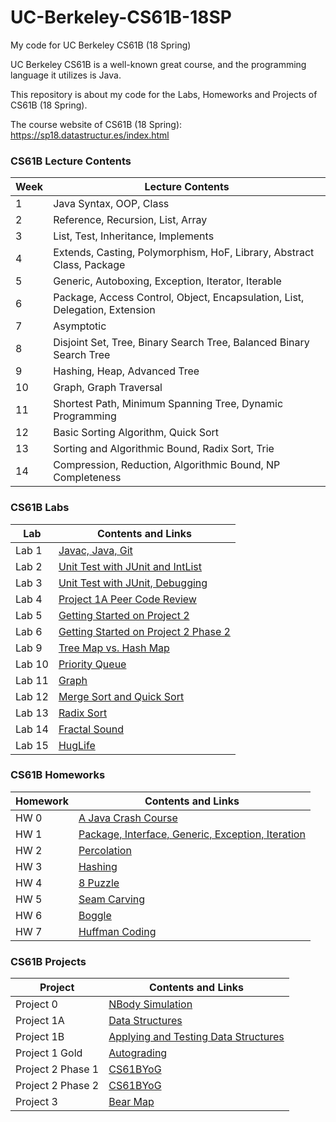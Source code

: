 # UC-Berkeley-CS61B-18SP
My code for UC Berkeley CS61B (18 Spring)

UC Berkeley CS61B is a well-known great course, and the programming language it utilizes is Java.

This repository is about my code for the Labs, Homeworks and Projects of CS61B (18 Spring).

The course website of CS61B (18 Spring): https://sp18.datastructur.es/index.html

### CS61B Lecture Contents

Week | Lecture Contents
---- | ------------------------------------------------------------------------------- 
1    | Java Syntax, OOP, Class
2    | Reference, Recursion, List, Array
3    | List, Test, Inheritance, Implements
4    | Extends, Casting, Polymorphism, HoF, Library, Abstract Class, Package
5    | Generic, Autoboxing, Exception, Iterator, Iterable
6    | Package, Access Control, Object, Encapsulation, List, Delegation, Extension
7    | Asymptotic
8    | Disjoint Set, Tree, Binary Search Tree, Balanced Binary Search Tree
9    | Hashing, Heap, Advanced Tree
10   | Graph, Graph Traversal
11   | Shortest Path, Minimum Spanning Tree, Dynamic Programming
12   | Basic Sorting Algorithm, Quick Sort
13   | Sorting and Algorithmic Bound, Radix Sort, Trie
14   | Compression, Reduction, Algorithmic Bound, NP Completeness


### CS61B Labs

Lab    | Contents and Links
------ | --------------------------------------------------------------------------------------------- 
Lab 1  | [Javac, Java, Git](https://sp18.datastructur.es/materials/lab/lab1/lab1)
Lab 2  | [Unit Test with JUnit and IntList](https://sp18.datastructur.es/materials/lab/lab2/lab2)
Lab 3  | [Unit Test with JUnit, Debugging](https://sp18.datastructur.es/materials/lab/lab3/lab3)
Lab 4  | [Project 1A Peer Code Review](https://sp18.datastructur.es/materials/lab/lab4/lab4)
Lab 5  | [Getting Started on Project 2](https://sp18.datastructur.es/materials/lab/lab5/lab5)
Lab 6  | [Getting Started on Project 2 Phase 2](https://sp18.datastructur.es/materials/lab/lab6/lab6)
Lab 9  | [Tree Map vs. Hash Map](https://sp18.datastructur.es/materials/lab/lab9/lab9)
Lab 10 | [Priority Queue](https://sp18.datastructur.es/materials/lab/lab10/lab10)
Lab 11 | [Graph](https://sp18.datastructur.es/materials/lab/lab11/lab11)
Lab 12 | [Merge Sort and Quick Sort](https://sp18.datastructur.es/materials/lab/lab12/lab12)
Lab 13 | [Radix Sort](https://sp18.datastructur.es/materials/lab/lab13/lab13)
Lab 14 | [Fractal Sound](https://sp18.datastructur.es/materials/lab/lab14/lab14)
Lab 15 | [HugLife](https://sp18.datastructur.es/materials/lab/lab15/lab15)


### CS61B Homeworks

Homework  | Contents and Links
--------- | ------------------------------------------------------------------------------------------------------- 
HW 0      | [A Java Crash Course](https://sp18.datastructur.es/materials/hw/hw0/hw0)
HW 1      | [Package, Interface, Generic, Exception, Iteration](https://sp18.datastructur.es/materials/hw/hw1/hw1)
HW 2      | [Percolation](https://sp18.datastructur.es/materials/hw/hw2/hw2)
HW 3      | [Hashing](https://sp18.datastructur.es/materials/hw/hw3/hw3)
HW 4      | [8 Puzzle](https://sp18.datastructur.es/materials/hw/hw4/hw4)
HW 5      | [Seam Carving](https://sp18.datastructur.es/materials/hw/hw5/hw5)
HW 6      | [Boggle](https://sp18.datastructur.es/materials/hw/hw6/hw6)
HW 7      | [Huffman Coding](https://sp18.datastructur.es/materials/hw/hw7/hw7)



### CS61B Projects

Project           | Contents and Links
----------------- | ------------------------------------- 
Project 0         | [NBody Simulation](https://sp18.datastructur.es/materials/proj/proj0/proj0)
Project 1A        | [Data Structures](https://sp18.datastructur.es/materials/proj/proj1a/proj1a)
Project 1B        | [Applying and Testing Data Structures](https://sp18.datastructur.es/materials/proj/proj1b/proj1b)
Project 1 Gold    | [Autograding](https://sp18.datastructur.es/materials/proj/proj1gold/proj1gold)
Project 2 Phase 1 | [CS61BYoG](https://sp18.datastructur.es/materials/proj/proj2/proj2)
Project 2 Phase 2 | [CS61BYoG](https://sp18.datastructur.es/materials/proj/proj2/proj2)
Project 3         | [Bear Map](https://sp18.datastructur.es/materials/proj/proj3/proj3)

